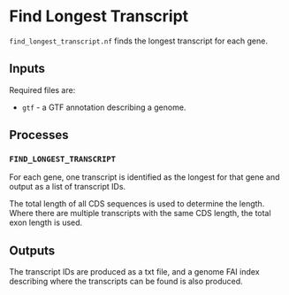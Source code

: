 # Find Longest Transcript

`find_longest_transcript.nf` finds the longest transcript for each gene.

## Inputs

Required files are:

- `gtf` - a GTF annotation describing a genome.

## Processes

### `FIND_LONGEST_TRANSCRIPT`

For each gene, one transcript is identified as the longest for that gene and output as a list of transcript IDs.

The total length of all CDS sequences is used to determine the length.
Where there are multiple transcripts with the same CDS length, the total exon length is used.

## Outputs

The transcript IDs are produced as a txt file, and a genome FAI index describing where the transcripts can be found is also produced.
